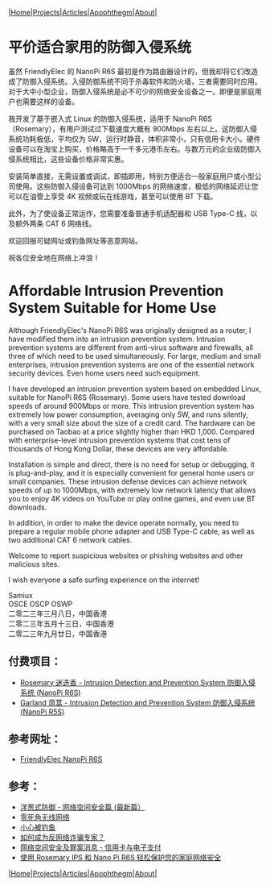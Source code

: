 |[Home](/README.md)|[Projects](/projects.md)|[Articles](/articles.md)|[Apophthegm](/apophthegm.md)|[About](/about.md)|

# 平价适合家用的防御入侵系统

虽然 FriendlyElec 的 NanoPi R6S 最初是作为路由器设计的，但我却将它们改造成了防御入侵系统。入侵防御系统不同于杀毒软件和防火墙，三者需要同时应用。对于大中小型企业，防御入侵系统是必不可少的网络安全设备之一。即便是家庭用户也需要这样的设备。  

我开发了基于嵌入式 Linux 的防御入侵系统，适用于 NanoPi R6S （Rosemary），有用户测试过下载速度大概有 900Mbps 左右以上。这防御入侵系统功耗极低，平均仅为 5W，运行时静音，体积非常小，只有信用卡大小。硬件设备可以在淘宝上购买，价格略高于一千多元港币左右。与数万元的企业级防御入侵系统相比，这些设备价格非常实惠。  

安装简单直接，无需设置或调试，即插即用，特别方便适合一般家庭用户或小型公司使用。这些防御入侵设备可达到 1000Mbps 的网络速度，极低的网络延迟让您可以在油管上享受 4K 视频或玩在线游戏，甚至可以使用 BT 下载。  

此外，为了使设备正常运作，您需要准备普通手机适配器和 USB Type-C 线，以及额外两条 CAT 6 网络线。  

欢迎回报可疑网址或钓鱼网址等恶意网站。  

祝各位安全地在网络上冲浪！  

# Affordable Intrusion Prevention System Suitable for Home Use

Although FriendlyElec's NanoPi R6S was originally designed as a router, I have modified them into an intrusion prevention system. Intrusion prevention systems are different from anti-virus software and firewalls, all three of which need to be used simultaneously. For large, medium and small enterprises, intrusion prevention systems are one of the essential network security devices. Even home users need such equipment.

I have developed an intrusion prevention system based on embedded Linux, suitable for NanoPi R6S (Rosemary). Some users have tested download speeds of around 900Mbps or more. This intrusion prevention system has extremely low power consumption, averaging only 5W, and runs silently, with a very small size about the size of a credit card. The hardware can be purchased on Taobao at a price slightly higher than HKD 1,000. Compared with enterprise-level intrusion prevention systems that cost tens of thousands of Hong Kong Dollar, these devices are very affordable.

Installation is simple and direct, there is no need for setup or debugging, it is plug-and-play, and it is especially convenient for general home users or small companies. These intrusion defense devices can achieve network speeds of up to 1000Mbps, with extremely low network latency that allows you to enjoy 4K videos on YouTube or play online games, and even use BT downloads.

In addition, in order to make the device operate normally, you need to prepare a regular mobile phone adapter and USB Type-C cable, as well as two additional CAT 6 network cables.

Welcome to report suspicious websites or phishing websites and other malicious sites.

I wish everyone a safe surfing experience on the internet! 

Samiux  
OSCE  OSCP  OSWP   
二零二三年三月八日，中国香港    
二零二三年五月十三日，中国香港    
二零二三年九月廿日，中国香港    

## 付费项目：

- [Rosemary 迷迭香 - Intrusion Detection and Prevention System 防御入侵系统 (NanoPi R6S)](/rosemary.md)  
- [Garland 茼蒿 - Intrusion Detection and Prevention System 防御入侵系统 (NanoPi R5S)](/garland.md)      

## 参考网址：

- [FriendlyElec NanoPi R6S](https://www.friendlyelec.com/index.php?route=product/product&product_id=289)  

## 参考：

- [洋葱式防御 - 网络空间安全篇 (最新篇）](/onion-defense_3.md)  
- [零死角无线网络](/mesh.md)  
- [小心被钓鱼](/phishing.md)  
- [如何成为反网络诈骗专家？](/anti-scam.md)  
- [网络空间安全及罪案消息 - 信用卡与电子支付](/e-pay.md)  
- [使用 Rosemary IPS 和 Nano Pi R6S 轻松保护您的家庭网络安全](/rosemary_ips.md)  

|[Home](/README.md)|[Projects](/projects.md)|[Articles](/articles.md)|[Apophthegm](/apophthegm.md)|[About](/about.md)|

